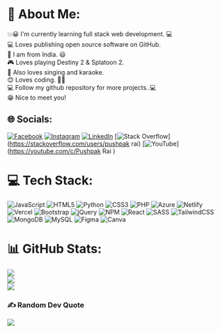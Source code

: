 # 💫 About Me:
💥😀 I'm currently learning full stack web development. 💻<br>💻 Loves publishing open source software on GitHub.<br>🔑 I am from India. 😃<br>🎮 Loves playing Destiny 2 & Splatoon 2.<br>🎤 Also loves singing and karaoke.<br>😊 Loves coding. 👩‍💻<br>💻 Follow my github repository for more projects..💻<br>😁 Nice to meet you!


## 🌐 Socials:
[![Facebook](https://img.shields.io/badge/Facebook-%231877F2.svg?logo=Facebook&logoColor=white)](https://www.facebook.com/pushpak.rai.7) [![Instagram](https://img.shields.io/badge/Instagram-%23E4405F.svg?logo=Instagram&logoColor=white)](https://www.instagram.com/pushpak_rai_/ ) [![LinkedIn](https://img.shields.io/badge/LinkedIn-%230077B5.svg?logo=linkedin&logoColor=white)](https://www.linkedin.com/in/pushpak-rai-0ab3a3200) [![Stack Overflow](https://img.shields.io/badge/-Stackoverflow-FE7A16?logo=stack-overflow&logoColor=white)](https://stackoverflow.com/users/pushpak rai) [![YouTube](https://img.shields.io/badge/YouTube-%23FF0000.svg?logo=YouTube&logoColor=white)](https://youtube.com/c/Pushpak Rai ) 

# 💻 Tech Stack:
![JavaScript](https://img.shields.io/badge/javascript-%23323330.svg?style=for-the-badge&logo=javascript&logoColor=%23F7DF1E) ![HTML5](https://img.shields.io/badge/html5-%23E34F26.svg?style=for-the-badge&logo=html5&logoColor=white) ![Python](https://img.shields.io/badge/python-3670A0?style=for-the-badge&logo=python&logoColor=ffdd54) ![CSS3](https://img.shields.io/badge/css3-%231572B6.svg?style=for-the-badge&logo=css3&logoColor=white) ![PHP](https://img.shields.io/badge/php-%23777BB4.svg?style=for-the-badge&logo=php&logoColor=white) ![Azure](https://img.shields.io/badge/azure-%230072C6.svg?style=for-the-badge&logo=azure-devops&logoColor=white) ![Netlify](https://img.shields.io/badge/netlify-%23000000.svg?style=for-the-badge&logo=netlify&logoColor=#00C7B7) ![Vercel](https://img.shields.io/badge/vercel-%23000000.svg?style=for-the-badge&logo=vercel&logoColor=white) ![Bootstrap](https://img.shields.io/badge/bootstrap-%23563D7C.svg?style=for-the-badge&logo=bootstrap&logoColor=white) ![jQuery](https://img.shields.io/badge/jquery-%230769AD.svg?style=for-the-badge&logo=jquery&logoColor=white) ![NPM](https://img.shields.io/badge/NPM-%23000000.svg?style=for-the-badge&logo=npm&logoColor=white) ![React](https://img.shields.io/badge/react-%2320232a.svg?style=for-the-badge&logo=react&logoColor=%2361DAFB) ![SASS](https://img.shields.io/badge/SASS-hotpink.svg?style=for-the-badge&logo=SASS&logoColor=white) ![TailwindCSS](https://img.shields.io/badge/tailwindcss-%2338B2AC.svg?style=for-the-badge&logo=tailwind-css&logoColor=white) ![MongoDB](https://img.shields.io/badge/MongoDB-%234ea94b.svg?style=for-the-badge&logo=mongodb&logoColor=white) ![MySQL](https://img.shields.io/badge/mysql-%2300f.svg?style=for-the-badge&logo=mysql&logoColor=white) 	![Figma](https://img.shields.io/badge/figma-%23F24E1E.svg?style=for-the-badge&logo=figma&logoColor=white) ![Canva](https://img.shields.io/badge/Canva-%2300C4CC.svg?style=for-the-badge&logo=Canva&logoColor=white)
# 📊 GitHub Stats:
![](https://github-readme-stats.vercel.app/api?username=pushpakrai1607&theme=dark&hide_border=false&include_all_commits=false&count_private=false)<br/>
![](https://github-readme-streak-stats.herokuapp.com/?user=pushpakrai1607&theme=dark&hide_border=false)<br/>
![](https://github-readme-stats.vercel.app/api/top-langs/?username=pushpakrai1607&theme=dark&hide_border=false&include_all_commits=false&count_private=false&layout=compact)

### ✍️ Random Dev Quote
![](https://quotes-github-readme.vercel.app/api?type=vetical&theme=radical)

<!-- Proudly created with GPRM ( https://gprm.itsvg.in ) -->
